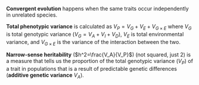 **Convergent evolution** happens when the same traits occur independently in unrelated species.

**Total phenotypic variance** is calculated as $V_P=V_G+V_E+V_{G \times E}$ where $V_G$ is total genotypic variance ($V_G=V_A+V_I+V_D$), $V_E$ is total environmental variance, and $V_{G \times E}$ is the variance of the interaction between the two.

**Narrow-sense heritability** ($h^2=\frac{V_A}{V_P}$) (not squared, just 2) is a measure that tells us the proportion of the total genotypic variance ($V_P$) of a trait in populations that is a result of predictable genetic differences (**additive genetic variance** $V_A$).


